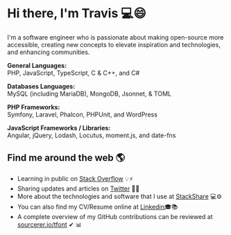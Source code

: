 # Hi there, I'm Travis 💻😄

I'm a software engineer who is passionate about making open-source more accessible, creating new concepts to elevate inspiration and technologies, and enhancing communities.

**General Languages:**<br/>
PHP, JavaScript, TypeScript, C & C++, and C#

**Databases Languages:**<br/>
MySQL (including MariaDB), MongoDB, Jsonnet, & TOML

**PHP Frameworks:**<br/>
Symfony, Laravel, Phalcon, PHPUnit, and WordPress

**JavaScript Frameworks / Libraries:**<br/>
Angular, jQuery, Lodash, Locutus, moment.js, and date-fns

## Find me around the web 🌎
- Learning in public on <a href="https://stackoverflow.com/users/1804013/tfont">Stack Overflow</a> 💡⚡
- Sharing updates and articles on <a href="https://twitter.com/travisfont">Twitter</a> 🌱💬
- More about the technologies and software that I use at <a href="https://stackshare.io/travisfont/my-tech-stacks/main">StackShare</a> 💻⚙
- You can also find my CV/Resume online at <a href="https://www.linkedin.com/in/tfont">Linkedin</a>🎓📚
- A complete overview of my GitHub contributions can be reviewed at <a href="https://sourcerer.io/tfont">sourcerer.io/tfont</a> ✔ 📊
